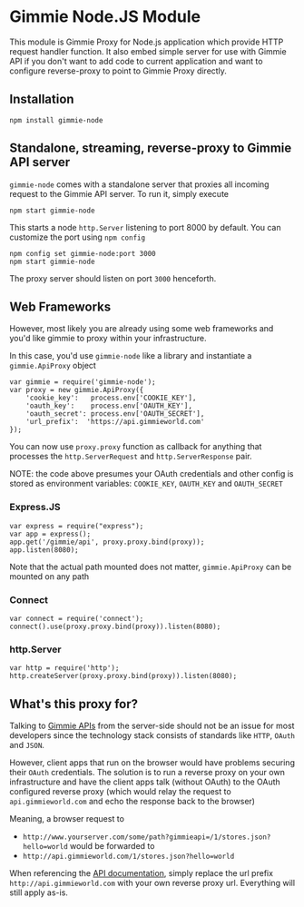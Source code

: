# Gimmie Node.JS Module

This module is Gimmie Proxy for Node.js application which provide HTTP request handler function. It also embed simple server for use with Gimmie API if you don't want to add code to current application and want to configure reverse-proxy to point to Gimmie Proxy directly.

## Installation

	npm install gimmie-node

## Standalone, streaming, reverse-proxy to Gimmie API server

`gimmie-node` comes with a standalone server that proxies all incoming request to the Gimmie API server. To run it, simply execute

	npm start gimmie-node

This starts a node `http.Server` listening to port 8000 by default. You can customize the port using `npm config`

	npm config set gimmie-node:port 3000
	npm start gimmie-node

The proxy server should listen on port `3000` henceforth.

## Web Frameworks

However, most likely you are already using some web frameworks and you'd like gimmie to proxy within your infrastructure.

In this case, you'd use `gimmie-node` like a library and instantiate a ``gimmie.ApiProxy`` object

	var gimmie = require('gimmie-node');
	var proxy = new gimmie.ApiProxy({
		'cookie_key':   process.env['COOKIE_KEY'],
		'oauth_key':    process.env['OAUTH_KEY'],
		'oauth_secret': process.env['OAUTH_SECRET'],
		'url_prefix':  'https://api.gimmieworld.com'
	});

You can now use `proxy.proxy` function as callback for anything that processes the `http.ServerRequest` and `http.ServerResponse` pair.

NOTE: the code above presumes your OAuth credentials and other config is stored as environment variables: `COOKIE_KEY`, `OAUTH_KEY` and `OAUTH_SECRET`

### Express.JS

	var express = require("express");
	var app = express();
	app.get('/gimmie/api', proxy.proxy.bind(proxy));
	app.listen(8080);

Note that the actual path mounted does not matter, `gimmie.ApiProxy` can be mounted on any path

### Connect

	var connect = require('connect');
	connect().use(proxy.proxy.bind(proxy)).listen(8080);

### http.Server

	var http = require('http');
	http.createServer(proxy.proxy.bind(proxy)).listen(8080);

## What's this proxy for?

Talking to [Gimmie APIs](https://portal.gimmieworld.com/documentation/json) from the server-side should not be an issue for most developers since the technology stack consists of standards like `HTTP`, `OAuth` and `JSON`.

However, client apps that run on the browser would have problems securing their `OAuth` credentials. The solution is to run a reverse proxy on your own infrastructure and have the client apps talk (without OAuth) to the OAuth configured reverse proxy (which would relay the request to `api.gimmieworld.com` and echo the response back to the browser)

Meaning, a browser request to

 * `http://www.yourserver.com/some/path?gimmieapi=/1/stores.json?hello=world` would be forwarded to
 * `http://api.gimmieworld.com/1/stores.json?hello=world`

When referencing the [API documentation](https://portal.gimmieworld.com/documentation/json), simply replace the url prefix `http://api.gimmieworld.com` with your own reverse proxy url. Everything will still apply as-is.
